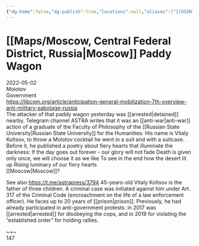 ```yaml
---
{"dg-home":false,"dg-publish":true,"locations":null,"aliases":["[[OSINT Project/Maps/Moscow, Central Federal District, Russia|Moscow]] Paddy Wagon"],"location":null,"title":"[[OSINT Project/Maps/Moscow, Central Federal District, Russia|Moscow]] Paddy Wagon","tag":"molotov, government","date":"2022-05-02","linter-yaml-title-alias":"[[OSINT Project/Maps/Moscow, Central Federal District, Russia|Moscow]] Paddy Wagon","permalink":"/moscow-paddy-wagon/","dgHomeLink":true,"dgPassFrontmatter":true}
---
```



# [[Maps/Moscow, Central Federal District, Russia|Moscow]] Paddy Wagon

2022-05-02  
Molotov  
Government  
https://libcom.org/article/anticipation-general-mobilization-7th-overview-anti-military-sabotage-russia  
The attacker of that paddy wagon yesterday was [[arrested|detained]] nearby. Telegram channel ASTRA writes that it was an [[anti-war|anti-war]] action of a graduate of the Faculty of Philosophy of the [[Russian State University|Russian State University]] for the Humanities. His name is Vitaly Koltsov, to throw a Molotov cocktail he went in a suit and with a suitcase. Before it, he published a poetry about fiery hearts that illuminate the darkness: If the day goes out forever - our glory will not fade Death is given only once, we will choose it as we like To see in the end how the desert lit up Rising luminary of our fiery hearts  
[[Moscow|Moscow]]?

See also https://t.me/astrapress/3794 45-years-old Vitaly Koltsov is the father of three children. A criminal case was initiated against him under Art. 317 of the Criminal Code (encroachment on the life of a law enforcement officer). Нe faces up to 20 years of [[prison|prison]]. Previously, he had already participated in anti-government protests: in 2017 was [[arrested|arrested]] for disobeying the cops, and in 2019 for violating the “established order” for holding rallies.

~+~  
147
